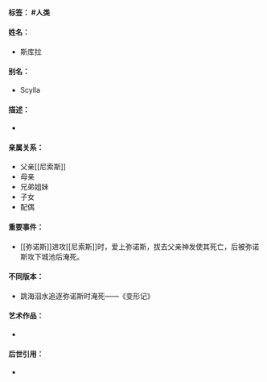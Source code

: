 #### 标签： #人类
#### 姓名：
- 斯库拉
#### 别名：
- Scylla
#### 描述：
- 
#### 亲属关系：
- 父亲[[尼索斯]]
- 母亲
- 兄弟姐妹
- 子女
- 配偶
#### 重要事件：
- [[弥诺斯]]进攻[[尼索斯]]时，爱上弥诺斯，拔去父亲神发使其死亡，后被弥诺斯攻下城池后淹死。
#### 不同版本：
- 跳海泅水追逐弥诺斯时淹死——《变形记》
#### 艺术作品：
- 
#### 后世引用：
- 